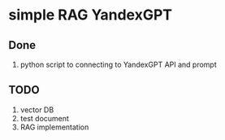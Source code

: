 # simple RAG YandexGPT

## Done
1. python script to connecting to YandexGPT API and prompt

## TODO
1. vector DB
2. test document
3. RAG implementation

